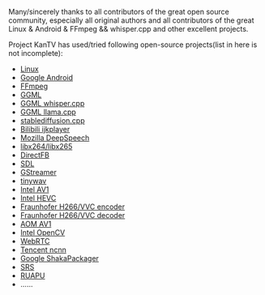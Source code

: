 Many/sincerely thanks to all contributors of the great open source community, especially all original authors and all contributors of the great Linux & Android & FFmpeg && whisper.cpp and other excellent projects.

Project KanTV has used/tried following open-source projects(list in here is not incomplete):

<ul>
     <li><a href="https://github.com/torvalds/linux"     target="_blank">Linux</a></li>
     <li><a href="https://blog.google/products/android/" target="_blank" rel="noopener">Google Android</a></li>
     <li><a href="http://ffmpeg.org/" target="_blank" rel="noopener">FFmpeg</a></li>
     <li><a href="https://github.com/ggerganov/ggml" target="_blank" rel="noopener">GGML</a></li>
     <li><a href="https://github.com/ggerganov/whisper.cpp" target="_blank" rel="noopener">GGML whisper.cpp</a></li>
     <li><a href="https://github.com/ggerganov/llama.cpp" target="_blank" rel="noopener">GGML llama.cpp</a></li>
     <li><a href="https://github.com/leejet/stable-diffusion.cpp" target="_blank" rel="noopener">stablediffusion.cpp</a></li>
     <li><a href="https://github.com/bilibili/ijkplayer" target="_blank" rel="noopener">Bilibili ijkplayer</a></li>
     <li><a href="https://github.com/mozilla/DeepSpeech" target="_blank" rel="noopener">Mozilla DeepSpeech</a></li>
     <li><a href="https://www.videolan.org/vlc/" target="_blank" rel="noopener">libx264/libx265</a></li>
     <li><a href="https://github.com/deniskropp/DirectFB" target="_blank" rel="noopener">DirectFB</a></li>
     <li><a href="https://www.libsdl.org/" target="_blank" rel="noopener">SDL</a></li>
     <li><a href="https://gstreamer.freedesktop.org/" target="_blank" rel="noopener">GStreamer</a></li>
     <li><a href="https://github.com/mhroth/tinywav/" target="_blank" rel="noopener">tinywav</a></li>
     <li><a href="https://www.intel.com/content/www/us/en/developer/articles/technical/scalable-video-technology.html" target="_blank" rel="noopener">Intel AV1</a></li>
     <li><a href="https://www.intel.com/content/www/us/en/developer/articles/technical/scalable-video-technology.html" target="_blank" rel="noopener">Intel HEVC</a></li>
     <li><a href="https://github.com/fraunhoferhhi/vvenc" target="_blank" rel="noopener">Fraunhofer H266/VVC encoder</a></li>
     <li><a href="https://github.com/fraunhoferhhi/vvdec" target="_blank" rel="noopener">Fraunhofer H266/VVC decoder</a></li>
     <li><a href="https://aomedia.org/" target="_blank" rel="noopener">AOM AV1</a></li>
     <li><a href="https://opencv.org/" target="_blank" rel="noopener">Intel OpenCV</a></li>
     <li><a href="https://webrtc.github.io/webrtc-org/start/" target="_blank" rel="noopener">WebRTC</a></li>
     <li><a href="https://github.com/Tencent/ncnn" target="_blank" rel="noopener">Tencent ncnn</a></li>
     <li><a href="https://github.com/shaka-project/shaka-packager" target="_blank" rel="noopener">Google ShakaPackager</a></li>
     <li><a href="https://github.com/ossrs/srs" target="_blank" rel="noopener">SRS</a></li>
     <li><a href="https://github.com/nihui/ruapu" target="_blank" rel="noopener">RUAPU</a></li>
     <li>......</li>
</ul>
